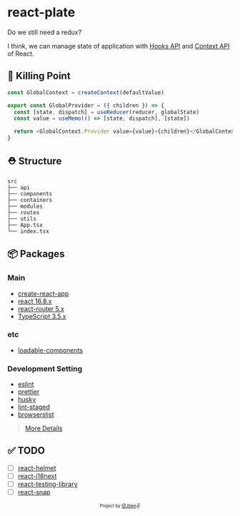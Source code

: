 # react-plate

Do we still need a redux?

I think, we can manage state of application with [Hooks API](https://reactjs.org/docs/hooks-intro.html) and [Context API](https://reactjs.org/docs/context.html) of React.

## 🔫 Killing Point

```ts
const GlobalContext = createContext(defaultValue)

export const GlobalProvider = ({ children }) => {
  const [state, dispatch] = useReducer(reducer, globalState)
  const value = useMemo(() => [state, dispatch], [state])

  return <GlobalContext.Provider value={value}>{children}</GlobalContext.Provider>
}
```

## ⛑ Structure

```
src
├── api
├── components
├── containers
├── modules
├── routes
├── utils
├── App.tsx
└── index.tsx
```

## 📦 Packages

### Main

- [create-react-app](https://github.com/facebook/create-react-app)
- [react 16.8.x](https://github.com/facebook/react)
- [react-router 5.x](https://github.com/ReactTraining/react-router)
- [TypeScript 3.5.x](https://github.com/microsoft/TypeScript)

### etc

- [loadable-components](https://github.com/smooth-code/loadable-components)

### Development Setting

- [eslint](https://github.com/eslint/eslint)
- [prettier](https://github.com/prettier/prettier)
- [husky](https://github.com/typicode/husky)
- [lint-staged](https://github.com/okonet/lint-staged)
- [browserslist](https://github.com/browserslist/browserslist)

> [More Details](./pacakge.json)

## ✅ TODO

- [ ] [react-helmet](https://github.com/nfl/react-helmet)
- [ ] [react-i18next](https://github.com/i18next/react-i18next)
- [ ] [react-testing-library](https://github.com/testing-library/react-testing-library)
- [ ] [react-snap](https://github.com/stereobooster/react-snap)

<div align="center">

<sub><sup>Project by <a href="https://github.com/JaeYeopHan">@Jbee</a></sup></sub><small>✌</small>

</div>
